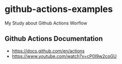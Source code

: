 # github-actions-examples

My Study about Github Actions Worflow

## Github Actions Documentation

- https://docs.github.com/en/actions
- https://www.youtube.com/watch?v=cP0I9w2coGU
